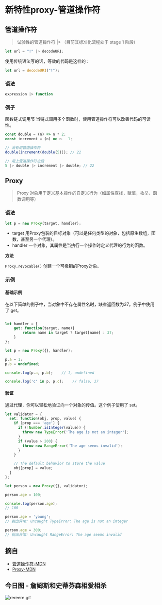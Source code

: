 # 新特性proxy-管道操作符
## 管道操作符

> 试验性的管道操作符 |> （目前其标准化流程处于 stage 1 阶段）


```js
let url = "!" |> decodeURI;
```
使用传统语法写的话，等效的代码是这样的：

```js
let url = decodeURI("!");
```

### 语法
```js
expression |> function
```

### 例子
函数链式调用节
当链式调用多个函数时，使用管道操作符可以改善代码的可读性。
```js
const double = (n) => n * 2;
const increment = (n) => n   1;

// 没有用管道操作符
double(increment(double(5))); // 22

// 用上管道操作符之后
5 |> double |> increment |> double; // 22
```
## Proxy
> Proxy 对象用于定义基本操作的自定义行为（如属性查找，赋值，枚举，函数调用等）

### 语法
```js
let p = new Proxy(target, handler);
```
- target
用Proxy包装的目标对象（可以是任何类型的对象，包括原生数组，函数，甚至另一个代理）。
- handler
一个对象，其属性是当执行一个操作时定义代理的行为的函数。

**方法**

`Proxy.revocable()`
创建一个可撤销的Proxy对象。

### 示例
#### 基础示例
在以下简单的例子中，当对象中不存在属性名时，缺省返回数为37。例子中使用了 get。
```js

let handler = {
    get: function(target, name){
        return name in target ? target[name] : 37;
    }
};

let p = new Proxy({}, handler);

p.a = 1;
p.b = undefined;

console.log(p.a, p.b);    // 1, undefined

console.log('c' in p, p.c);    // false, 37
```

#### 验证
通过代理，你可以轻松地验证向一个对象的传值。这个例子使用了 set。

```js
let validator = {
  set: function(obj, prop, value) {
    if (prop === 'age') {
      if (!Number.isInteger(value)) {
        throw new TypeError('The age is not an integer');
      }
      if (value > 200) {
        throw new RangeError('The age seems invalid');
      }
    }

    // The default behavior to store the value
    obj[prop] = value;
  }
};

let person = new Proxy({}, validator);

person.age = 100;

console.log(person.age);
// 100

person.age = 'young';
// 抛出异常: Uncaught TypeError: The age is not an integer

person.age = 300;
// 抛出异常: Uncaught RangeError: The age seems invalid
```



## 摘自
- [管道操作符-MDN](https://developer.mozilla.org/zh-CN/docs/Web/JavaScript/Reference/Operators/管道操作符)
- [Proxy-MDN](https://developer.mozilla.org/zh-CN/docs/Web/JavaScript/Reference/Global_Objects/Proxy)


## 今日图 - 詹姆斯和史蒂芬森相爱相杀
![rereere.gif](../../images/rereere.gif)
